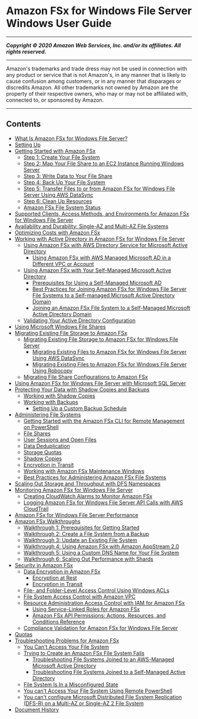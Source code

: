 # Amazon FSx for Windows File Server Windows User Guide

-----
*****Copyright &copy; 2020 Amazon Web Services, Inc. and/or its affiliates. All rights reserved.*****

-----
Amazon's trademarks and trade dress may not be used in 
     connection with any product or service that is not Amazon's, 
     in any manner that is likely to cause confusion among customers, 
     or in any manner that disparages or discredits Amazon. All other 
     trademarks not owned by Amazon are the property of their respective
     owners, who may or may not be affiliated with, connected to, or 
     sponsored by Amazon.

-----
## Contents
+ [What Is Amazon FSx for Windows File Server?](what-is.md)
+ [Setting Up](setting-up.md)
+ [Getting Started with Amazon FSx](getting-started.md)
   + [Step 1: Create Your File System](getting-started-step1.md)
   + [Step 2: Map Your File Share to an EC2 Instance Running Windows Server](getting-started-step2.md)
   + [Step 3: Write Data to Your File Share](getting-started-step3.md)
   + [Step 4: Back Up Your File System](getting-started-step4.md)
   + [Step 5: Transfer Files to or from Amazon FSx for Windows File Server Using AWS DataSync](use-data-sync.md)
   + [Step 6: Clean Up Resources](getting-started-step5.md)
   + [Amazon FSx File System Status](file-system-lifecycle-states.md)
+ [Supported Clients, Access Methods, and Environments for Amazon FSx for Windows File Server](supported-fsx-clients.md)
+ [Availability and Durability: Single-AZ and Multi-AZ File Systems](high-availability-multiAZ.md)
+ [Optimizing Costs with Amazon FSx](optimize-fsx-costs.md)
+ [Working with Active Directory in Amazon FSx for Windows File Server](aws-ad-integration-fsxW.md)
   + [Using Amazon FSx with AWS Directory Service for Microsoft Active Directory](fsx-aws-managed-ad.md)
      + [Using Amazon FSx with AWS Managed Microsoft AD in a Different VPC or Account](shared-mad.md)
   + [Using Amazon FSx with Your Self-Managed Microsoft Active Directory](self-managed-AD.md)
      + [Prerequisites for Using a Self-Managed Microsoft AD](self-manage-prereqs.md)
      + [Best Practices for Joining Amazon FSx for Windows File Server File Systems to a Self-managed Microsoft Active Directory Domain](self-managed-AD-best-practices.md)
      + [Joining an Amazon FSx File System to a Self-Managed Microsoft Active Directory Domain](creating-joined-ad-file-systems.md)
   + [Validating Your Active Directory Configuration](validate-ad-config.md)
+ [Using Microsoft Windows File Shares](using-file-shares.md)
+ [Migrating Existing File Storage to Amazon FSx](migrate-to-fsx.md)
   + [Migrating Existing File Storage to Amazon FSx for Windows File Server](migrate-files-fsx.md)
      + [Migrating Existing Files to Amazon FSx for Windows File Server Using AWS DataSync](migrate-files-to-fsx-datasync.md)
      + [Migrating Existing Files to Amazon FSx for Windows File Server Using Robocopy](migrate-files-to-fsx.md)
   + [Migrating File Share Configurations to Amazon FSx](migrate-file-share-config-to-fsx.md)
+ [Using Amazon FSx for Windows File Server with Microsoft SQL Server](sql-server.md)
+ [Protecting Your Data with Shadow Copies and Backups](data-protection.md)
   + [Working with Shadow Copies](shadow-copies-fsxW.md)
   + [Working with Backups](using-backups.md)
      + [Setting Up a Custom Backup Schedule](custom-backup-schedule.md)
+ [Administering File Systems](administering-file-systems.md)
   + [Getting Started with the Amazon FSx CLI for Remote Management on PowerShell](remote-pwrshell.md)
   + [File Shares](managing-file-shares.md)
   + [User Sessions and Open Files](manage-sessions-and-files.md)
   + [Data Deduplication](using-data-dedup.md)
   + [Storage Quotas](managing-user-quotas.md)
   + [Shadow Copies](manage-shadow-cpy.md)
   + [Encryption in Transit](manage-encrypt-in-transit.md)
   + [Working with Amazon FSx Maintenance Windows](maintenance-windows.md)
   + [Best Practices for Administering Amazon FSx File Systems](admin-best-practices-fsxw.md)
+ [Scaling Out Storage and Throughput with DFS Namespaces](group-file-systems.md)
+ [Monitoring Amazon FSx for Windows File Server](monitoring_overview.md)
   + [Creating CloudWatch Alarms to Monitor Amazon FSx](creating_alarms.md)
   + [Logging Amazon FSx for Windows File Server API Calls with AWS CloudTrail](logging-using-cloudtrail-win.md)
+ [Amazon FSx for Windows File Server Performance](performance.md)
+ [Amazon FSx Walkthroughs](walkthroughs.md)
   + [Walkthrough 1: Prerequisites for Getting Started](walkthrough01-prereqs.md)
   + [Walkthrough 2: Create a File System from a Backup](walkthrough02-create-from-backup.md)
   + [Walkthrough 3: Update an Existing File System](walkthrough03-update-file-system.md)
   + [Walkthrough 4: Using Amazon FSx with Amazon AppStream 2.0](walkthrough04-fsx-with-appstream2.md)
   + [Walkthrough 5: Using a Custom DNS Name for Your File System](walkthrough05-file-system-custom-CNAME.md)
   + [Walkthrough 6: Scaling Out Performance with Shards](scale-out-performance.md)
+ [Security in Amazon FSx](security.md)
   + [Data Encryption in Amazon FSx](encryption.md)
      + [Encryption at Rest](encryption-at-rest.md)
      + [Encryption in Transit](encryption-in-transit.md)
   + [File- and Folder-Level Access Control Using Windows ACLs](limit-access-file-folder.md)
   + [File System Access Control with Amazon VPC](limit-access-security-groups.md)
   + [Resource Administration Access Control with IAM for Amazon FSx](access-control-overview.md)
      + [Using Service-Linked Roles for Amazon FSx](using-service-linked-roles.md)
      + [Amazon FSx API Permissions: Actions, Resources, and Conditions Reference](fsx-api-permissions-ref.md)
   + [Compliance Validation for Amazon FSx for Windows File Server](SERVICENAME-compliance.md)
+ [Quotas](limits.md)
+ [Troubleshooting Problems for Amazon FSx](troubleshooting.md)
   + [You Can't Access Your File System](unable-to-access.md)
   + [Trying to Create an Amazon FSx File System Fails](unable-to-create-fs.md)
      + [Troubleshooting File Systems Joined to an AWS-Managed Microsoft Active Directory](unable-to-create-aws-mad.md)
      + [Troubleshooting File Systems Joined to a Self-Managed Active Directory](unable-to-create-self-ad.md)
   + [File System Is In a Misconfigured State](misconfigured-ad-config.md)
   + [You can't Access Your File System Using Remote PowerShell](remote-pwr-shell.md)
   + [You can't configure Microsoft Distributed File System Replication (DFS-R) on a Multi-AZ or Single-AZ 2 File System](dfs-r.md)
+ [Document History](doc-history.md)